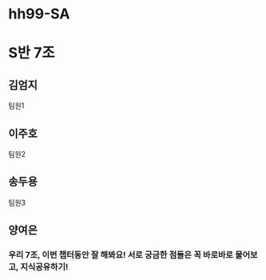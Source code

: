 # hh99-SA

# S반 7조

## 김엄지
팀원1

## 이주호
팀원2

## 송두용
팀원3

## 양여은


### 우리 7조, 이번 챕터동안 잘 해봐요! 서로 궁금한 점들은 꼭 바로바로 물어보고, 지식공유하기!

